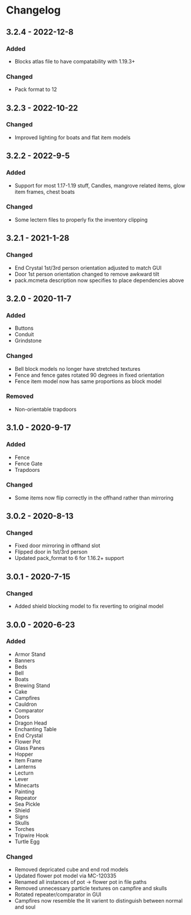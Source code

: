 # Changelog

## 3.2.4 - 2022-12-8
### Added
- Blocks atlas file to have compatability with 1.19.3+
### Changed
- Pack format to 12

## 3.2.3 - 2022-10-22
### Changed
- Improved lighting for boats and flat item models

## 3.2.2 - 2022-9-5
### Added
- Support for most 1.17-1.19 stuff, Candles, mangrove related items, glow item frames, chest boats
### Changed
- Some lectern files to properly fix the inventory clipping

## 3.2.1 - 2021-1-28
### Changed
- End Crystal 1st/3rd person orientation adjusted to match GUI
- Door 1st person orientation changed to remove awkward tilt
- pack.mcmeta description now specifies to place dependencies above

## 3.2.0 - 2020-11-7
### Added
- Buttons
- Conduit
- Grindstone
### Changed
- Bell block models no longer have stretched textures
- Fence and fence gates rotated 90 degrees in fixed orientation
- Fence item model now has same proportions as block model
### Removed
- Non-orientable trapdoors

## 3.1.0 - 2020-9-17
### Added
- Fence
- Fence Gate
- Trapdoors
### Changed
- Some items now flip correctly in the offhand rather than mirroring

## 3.0.2 - 2020-8-13
### Changed
- Fixed door mirroring in offhand slot
- Flipped door in 1st/3rd person
- Updated pack_format to 6 for 1.16.2+ support

## 3.0.1 - 2020-7-15
### Changed
- Added shield blocking model to fix reverting to original model

## 3.0.0 - 2020-6-23
### Added
- Armor Stand
- Banners
- Beds
- Bell
- Boats
- Brewing Stand
- Cake
- Campfires
- Cauldron
- Comparator
- Doors
- Dragon Head
- Enchanting Table
- End Crystal
- Flower Pot
- Glass Panes
- Hopper
- Item Frame
- Lanterns
- Lecturn
- Lever
- Minecarts
- Painting
- Repeator
- Sea Pickle
- Shield
- Signs
- Skulls
- Torches
- Tripwire Hook
- Turtle Egg
### Changed
- Removed depricated cube and end rod models
- Updated flower pot model via MC-120335
- Renamed all instances of pot -> flower pot in file paths
- Removed unnecessary particle textures on campfire and skulls
- Rotated repeater/comparator in GUI
- Campfires now resemble the lit varient to distinguish between normal and soul

